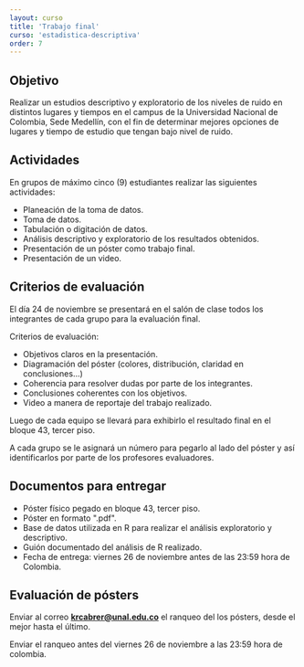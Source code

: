 ```yaml
---
layout: curso
title: 'Trabajo final'
curso: 'estadistica-descriptiva'
order: 7
---
```


## Objetivo

Realizar un estudios descriptivo y exploratorio de los niveles de ruido
en distintos lugares y tiempos en el campus de la
Universidad Nacional de Colombia, Sede Medellín, con el fin de determinar
mejores opciones de lugares y tiempo de estudio que tengan bajo nivel de ruido.


## Actividades

En grupos de máximo cinco (9) estudiantes realizar las siguientes actividades:

   * Planeación de la toma de datos.
   * Toma de datos.
   * Tabulación o digitación de datos.
   * Análisis descriptivo y exploratorio de los resultados obtenidos.
   * Presentación de un póster como trabajo final.
   * Presentación de un video.

## Criterios de evaluación

El día 24 de noviembre se presentará en el salón de clase todos los integrantes
de cada grupo para la evaluación final.

Criterios de evaluación:

 * Objetivos claros en la presentación.
 * Diagramación del póster (colores, distribución, claridad en conclusiones...)   
 * Coherencia para resolver dudas por parte de los integrantes.
 * Conclusiones coherentes con los objetivos.
 * Video a manera de reportaje del trabajo realizado.

Luego de cada equipo se llevará para exhibirlo el resultado final en el
bloque 43, tercer piso.

A cada grupo se le asignará un número para pegarlo al lado del póster y
así identificarlos por parte de los profesores evaluadores.

## Documentos para entregar

* Póster físico pegado en bloque 43, tercer piso.
* Póster en formato ".pdf".
* Base de datos utilizada en R para realizar el análisis exploratorio y
  descriptivo.
* Guión documentado del análisis de R realizado.
* Fecha de entrega: viernes 26 de noviembre antes de las 23:59 hora
  de Colombia.

## Evaluación de pósters

Enviar al correo **krcabrer@unal.edu.co** el ranqueo del los pósters,
desde el mejor hasta el último.

Enviar el ranqueo antes del viernes 26 de noviembre a las 23:59 hora
de colombia.

